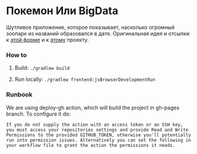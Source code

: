 # Покемон Или BigData

Шутливое приложение, которое показывает, насколько огромный зоопарк из названий образовался в дате.
Оригинальная идея и отсылки к [этой форме](https://docs.google.com/a/octo.com/forms/d/1kckcq_uv8dk9-W5rIdtqRwCHN4Uh209ELPUjTEZJDxc/viewform) и к [этому](https://github.com/pixelastic/pokemonorbigdata) проекту.

### How to
1) Build: `./gradlew build`

2) Run locally: `./gradlew frontend:jsBrowserDevelopmentRun`

### Runbook
We are using deploy-gh action, which will build the project in gh-pages branch.
To configure it do:
```
If you do not supply the action with an access token or an SSH key, you must access your repositories settings and provide Read and Write Permissions to the provided GITHUB_TOKEN, otherwise you'll potentially run into permission issues. Alternatively you can set the following in your workflow file to grant the action the permissions it needs.
```


